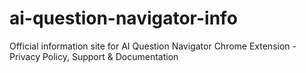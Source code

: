 # ai-question-navigator-info
Official information site for AI Question Navigator Chrome Extension - Privacy Policy, Support &amp; Documentation
